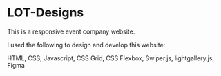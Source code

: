 # LOT-Designs
This is a responsive event company website.

I used the following to design and develop this website:

HTML, CSS, Javascript, CSS Grid, CSS Flexbox, Swiper.js, lightgallery.js, Figma
